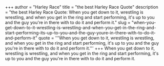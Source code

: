 +++
author = "Harley Race"
title = "the best Harley Race Quote"
description = "the best Harley Race Quote: When you get down to it, wrestling is wrestling, and when you get in the ring and start performing, it's up to you and the guy you're in there with to do it and perform it."
slug = "when-you-get-down-to-it-wrestling-is-wrestling-and-when-you-get-in-the-ring-and-start-performing-its-up-to-you-and-the-guy-youre-in-there-with-to-do-it-and-perform-it"
quote = '''When you get down to it, wrestling is wrestling, and when you get in the ring and start performing, it's up to you and the guy you're in there with to do it and perform it.'''
+++
When you get down to it, wrestling is wrestling, and when you get in the ring and start performing, it's up to you and the guy you're in there with to do it and perform it.
